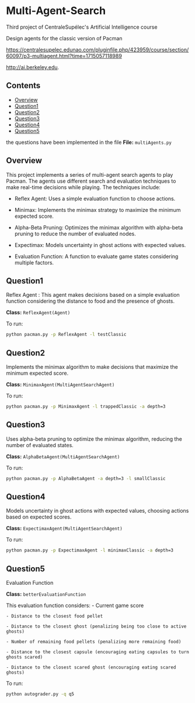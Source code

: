 # Multi-Agent-Search
Third project of CentraleSupélec's Artificial Intelligence course

Design agents for the classic version of Pacman

https://centralesupelec.edunao.com/pluginfile.php/423959/course/section/60097/p3-multiagent.html?time=1715057118989

http://ai.berkeley.edu.

## Contents
- [Overview](#Overview)
- [Question1](#Question1)
- [Question2](#Question2)
- [Question3](#Question3)
- [Question4](#Question4)
- [Question5](#Question5)

the questions have been implemented in the file **File:** `multiAgents.py`

## Overview

This project implements a series of multi-agent search agents to play Pacman. The agents use different search and evaluation techniques to make real-time decisions while playing. The techniques include:

- Reflex Agent: Uses a simple evaluation function to choose actions.

- Minimax: Implements the minimax strategy to maximize the minimum expected score.

- Alpha-Beta Pruning: Optimizes the minimax algorithm with alpha-beta pruning to reduce the number of evaluated nodes.

- Expectimax: Models uncertainty in ghost actions with expected values.

- Evaluation Function: A function to evaluate game states considering multiple factors.


## Question1

Reflex Agent : This agent makes decisions based on a simple evaluation function considering the distance to food and the presence of ghosts.

**Class:** `ReflexAgent(Agent)`

To run:
```bash
python pacman.py -p ReflexAgent -l testClassic
```

## Question2

Implements the minimax algorithm to make decisions that maximize the minimum expected score.
 
**Class:** `MinimaxAgent(MultiAgentSearchAgent)`

To run:
```bash
python pacman.py -p MinimaxAgent -l trappedClassic -a depth=3
```

## Question3

Uses alpha-beta pruning to optimize the minimax algorithm, reducing the number of evaluated states.

**Class:** `AlphaBetaAgent(MultiAgentSearchAgent)`

To run:
```bash
python pacman.py -p AlphaBetaAgent -a depth=3 -l smallClassic
```

## Question4

Models uncertainty in ghost actions with expected values, choosing actions based on expected scores.

**Class:** `ExpectimaxAgent(MultiAgentSearchAgent)`

To run:
```bash
python pacman.py -p ExpectimaxAgent -l minimaxClassic -a depth=3
```

## Question5

Evaluation Function

**Class:** `betterEvaluationFunction`

This evaluation function considers:
    - Current game score

    - Distance to the closest food pellet

    - Distance to the closest ghost (penalizing being too close to active ghosts)

    - Number of remaining food pellets (penalizing more remaining food)

    - Distance to the closest capsule (encouraging eating capsules to turn ghosts scared)
    
    - Distance to the closest scared ghost (encouraging eating scared ghosts)

To run:
```bash
python autograder.py -q q5
```
